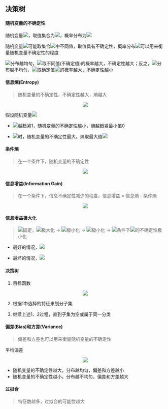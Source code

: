 ## 决策树

#### 随机变量的不确定性

随机变量<img src="http://latex.codecogs.com/svg.latex?\inline&space;X" /></a>，取值集合为<img src="http://latex.codecogs.com/svg.latex?\inline&space;D(X)=\left\{x_{1},x_{2},...,x_{n}\right\}" /></a>，概率分布为<img src="http://latex.codecogs.com/svg.latex?\inline&space;P(X)=\left\{p(x_{1}),p(x_{2}),...,p(x_{n})\right\}" /></a>

随机变量<img src="http://latex.codecogs.com/svg.latex?\inline&space;X" /></a>可能取集合<img src="http://latex.codecogs.com/svg.latex?\inline&space;D(X)" /></a>中不同值，取值具有不确定性，概率分布<img src="http://latex.codecogs.com/svg.latex?\inline&space;P(X)" /></a>可以用来衡量随机变量不确定性的程度

<img src="http://latex.codecogs.com/svg.latex?\inline&space;P(X)" /></a>分布越均匀，<img src="http://latex.codecogs.com/svg.latex?\inline&space;X" /></a>取不同值(不确定值)的概率越大，不确定性越大；反之，<img src="http://latex.codecogs.com/svg.latex?\inline&space;P(X)" /></a>分布越不均匀，<img src="http://latex.codecogs.com/svg.latex?\inline&space;X" /></a>取确定值<img src="http://latex.codecogs.com/svg.latex?\left\{arg\&space;\underset{x_{k}}{top}\&space;p(x_{k})\right\}" /></a>的概率越大，不确定性越小

#### 信息熵(Entropy)

> 随机变量的不确定性，不确定性越大，熵越大

<div align="center"><img src="http://latex.codecogs.com/svg.latex?H(X)=-\sum_{i=1}^{n}p(x_{i})log_{2}p(x_{i})" /></a></div>

假设随机变量<img src="http://latex.codecogs.com/svg.latex?\inline&space;X\in\left\{x_{1},x_{2},...,x_{n}\right\}" /></a>

* <img src="http://latex.codecogs.com/svg.latex?\inline&space;max\&space;p(x_{i})" /></a>越趋紧1，随机变量的不确定性越小，熵越趋紧最小值0

* <img src="http://latex.codecogs.com/svg.latex?\inline&space;p(x_{1})=p(x_{2})=...=p(x_{n})=\frac{1}{n}" /></a>时，随机变量的不确定性最大，熵取最大值<img src="http://latex.codecogs.com/svg.latex?\inline&space;log_{2}n" /></a>

#### 条件熵

> 在一个条件下，随机变量的不确定性

<div align="center"><img src="http://latex.codecogs.com/svg.latex?\inline&space;H(Y|X)=\sum_{i=1}^{n}p(x_{i})H(Y|X=x_{i})" /></a></div>

#### 信息增益(Information Gain)

> 在一个条件下，信息不确定性减少的程度，信息增益 = 信息熵 - 条件熵

<div align="center"><img src="http://latex.codecogs.com/svg.latex?\inline&space;G(Y|X)=H(Y)-H(Y|X)" /></a></div>

#### 信息增益极大化

> <img src="http://latex.codecogs.com/svg.latex?\inline&space;H(Y)" /></a>固定，<img src="http://latex.codecogs.com/svg.latex?\inline&space;G(Y|X)" /></a>极大化 → <img src="http://latex.codecogs.com/svg.latex?\inline&space;H(Y|X)" /></a>极小化 → <img src="http://latex.codecogs.com/svg.latex?\inline&space;H(Y|X=x_{i})" /></a>极小化 → <img src="http://latex.codecogs.com/svg.latex?\inline&space;X=x_{i}" /></a>条件下<img src="http://latex.codecogs.com/svg.latex?\inline&space;Y" /></a>的不确定性极小化

* 最好的情况，<img src="http://latex.codecogs.com/svg.latex?\inline&space;Y\in\left\{c_{j}\right\},p(Y=c_{j}|X=x_{i})=1,H(Y|X=x_{i})=0" /></a>

* 最坏的情况，<img src="http://latex.codecogs.com/svg.latex?\inline&space;Y\in\left\{c_{1},c_{2},...,c_{m}\right\},p(Y=c_{j}|X=x_{i})=\frac{1}{n},H(Y|X=x_{i})=log_{2}n" /></a>

#### 决策树

1. 目标函数

<div align="center"><img src="http://latex.codecogs.com/svg.latex?H(X,Y)=arg\&space;\underset{X_{i}}{max}\&space;G(Y|X_{i})" /></a></div>

2. 根据1中选择的特征来划分子集

3. 继续上述1、2过程，直到子集为空或属于同一分类

#### 偏差(Bias)和方差(Variance)

> 偏差和方差也可以用来衡量随机变量的不确定性

平均偏差

<div align="center"><img src="http://latex.codecogs.com/svg.latex?\mu=\frac{\sum_{i=1}^{n}\left|x_{i}-\overline{x}\right|}{n}" /></a></div>

* 随机变量的不确定性越大，分布越均匀，偏差和方差越小
* 随机变量的不确定性越小，分布越不均匀，偏差和方差越大

#### 过拟合

> 特征数越多，过拟合的可能性越大
